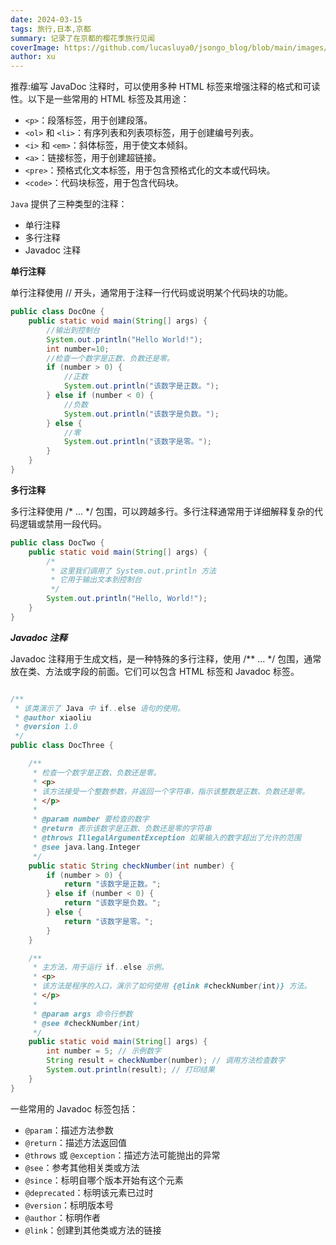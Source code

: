 ```yaml
---
date: 2024-03-15
tags: 旅行,日本,京都
summary: 记录了在京都的樱花季旅行见闻
coverImage: https://github.com/lucasluya0/jsongo_blog/blob/main/images/title.png
author: xu
---
```


推荐:编写 JavaDoc 注释时，可以使用多种 HTML 标签来增强注释的格式和可读性。以下是一些常用的 HTML 标签及其用途：
- `<p>`：段落标签，用于创建段落。
- `<ol>` 和 `<li>`：有序列表和列表项标签，用于创建编号列表。
- `<i>` 和 `<em>`：斜体标签，用于使文本倾斜。
- `<a>`：链接标签，用于创建超链接。
- `<pre>`：预格式化文本标签，用于包含预格式化的文本或代码块。
- `<code>`：代码块标签，用于包含代码块。

`Java` 提供了三种类型的注释：
- 单行注释
- 多行注释
- Javadoc 注释

**单行注释**

单行注释使用 // 开头，通常用于注释一行代码或说明某个代码块的功能。

~~~java
public class DocOne {
    public static void main(String[] args) {
        //输出到控制台
        System.out.println("Hello World!");
        int number=10;
        //检查一个数字是正数、负数还是零。
        if (number > 0) {
            //正数
            System.out.println("该数字是正数。");
        } else if (number < 0) {
            //负数
            System.out.println("该数字是负数。");
        } else {
            //零
            System.out.println("该数字是零。");
        }
    }
}
~~~
**多行注释**

多行注释使用 /* ... */ 包围，可以跨越多行。多行注释通常用于详细解释复杂的代码逻辑或禁用一段代码。

~~~java
public class DocTwo {
    public static void main(String[] args) {
        /*
         * 这里我们调用了 System.out.println 方法
         * 它用于输出文本到控制台
         */
        System.out.println("Hello, World!");
    }
}

~~~
***Javadoc 注释***

Javadoc 注释用于生成文档，是一种特殊的多行注释，使用 /** ... */ 包围，通常放在类、方法或字段的前面。它们可以包含 HTML 标签和 Javadoc 标签。
~~~java

/**
 * 该类演示了 Java 中 if..else 语句的使用。
 * @author xiaoliu
 * @version 1.0
 */
public class DocThree {

    /**
     * 检查一个数字是正数、负数还是零。
     * <p>
     * 该方法接受一个整数参数，并返回一个字符串，指示该整数是正数、负数还是零。
     * </p>
     *
     * @param number 要检查的数字
     * @return 表示该数字是正数、负数还是零的字符串
     * @throws IllegalArgumentException 如果输入的数字超出了允许的范围
     * @see java.lang.Integer
     */
    public static String checkNumber(int number) {
        if (number > 0) {
            return "该数字是正数。";
        } else if (number < 0) {
            return "该数字是负数。";
        } else {
            return "该数字是零。";
        }
    }

    /**
     * 主方法，用于运行 if..else 示例。
     * <p>
     * 该方法是程序的入口，演示了如何使用 {@link #checkNumber(int)} 方法。
     * </p>
     *
     * @param args 命令行参数
     * @see #checkNumber(int)
     */
    public static void main(String[] args) {
        int number = 5; // 示例数字
        String result = checkNumber(number); // 调用方法检查数字
        System.out.println(result); // 打印结果
    }
}

~~~
一些常用的 Javadoc 标签包括：
- `@param`：描述方法参数
- `@return`：描述方法返回值
- `@throws` 或 `@exception`：描述方法可能抛出的异常
- `@see`：参考其他相关类或方法
- `@since`：标明自哪个版本开始有这个元素
- `@deprecated`：标明该元素已过时
- `@version`：标明版本号
- `@author`：标明作者
- `@link`：创建到其他类或方法的链接






